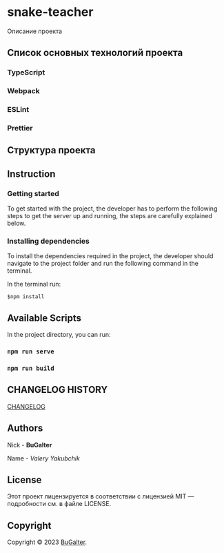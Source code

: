 # snake-teacher

Описание проекта

## Список основных технологий проекта

### TypeScript

### Webpack

### ESLint

### Prettier

## Структура проекта

## Instruction

### Getting started

To get started with the project, the developer has to perform the following steps to get
the server up and running, the steps are carefully explained below.

### Installing dependencies

To install the dependencies required in the project, the developer should navigate to the project folder and run the
following command in the terminal.

In the terminal run:

```shell
$npm install
```

## Available Scripts

In the project directory, you can run:

### `npm run serve`

### `npm run build`

## CHANGELOG HISTORY

[CHANGELOG](https://github.com/BuGalter/snake-teacher/blob/main/CHANGELOG.md)

## Authors

Nick - **BuGalter**

Name - _Valery Yakubchik_

## License

Этот проект лицензируется в соответствии с лицензией MIT — подробности
см. в файле LICENSE.

## Copyright

Copyright © 2023 [BuGalter](https://bugalter.vercel.app/).
